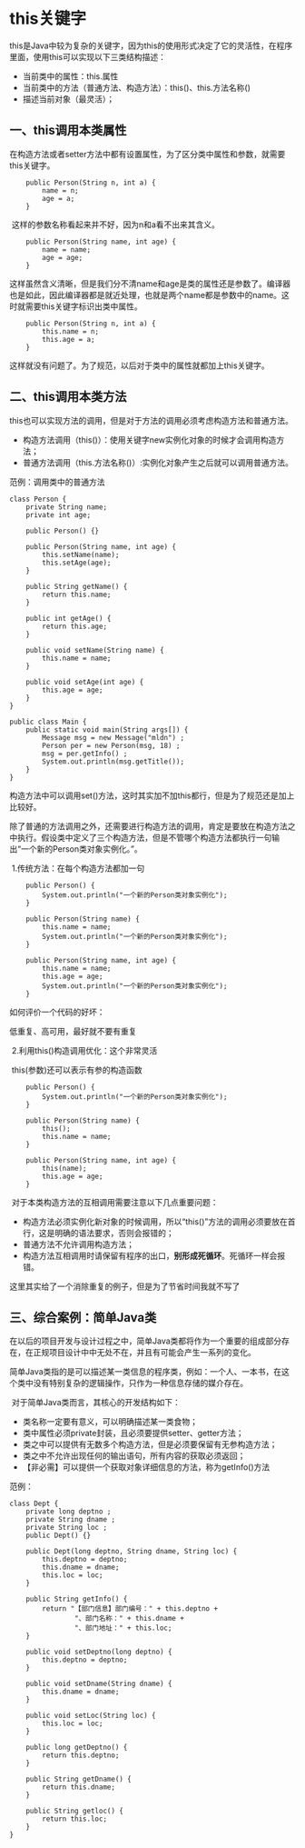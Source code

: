 # this关键字

​         this是Java中较为复杂的关键字，因为this的使用形式决定了它的灵活性，在程序里面，使用this可以实现以下三类结构描述：

- 当前类中的属性：this.属性
- 当前类中的方法（普通方法、构造方法）：this()、this.方法名称()
- 描述当前对象（最灵活）；



## 一、this调用本类属性

​        在构造方法或者setter方法中都有设置属性，为了区分类中属性和参数，就需要this关键字。

```
    public Person(String n, int a) {
        name = n;
        age = a;
    }
```

​        这样的参数名称看起来并不好，因为n和a看不出来其含义。

```
    public Person(String name, int age) {
        name = name;
        age = age;
    }
```

​        这样虽然含义清晰，但是我们分不清name和age是类的属性还是参数了。编译器也是如此，因此编译器都是就近处理，也就是两个name都是参数中的name。这时就需要this关键字标识出类中属性。

```
    public Person(String n, int a) {
        this.name = n;
        this.age = a;
    }
```

​        这样就没有问题了。为了规范，以后对于类中的属性就都加上this关键字。



## 二、this调用本类方法

​        this也可以实现方法的调用，但是对于方法的调用必须考虑构造方法和普通方法。

- 构造方法调用（this()）：使用关键字new实例化对象的时候才会调用构造方法；
- 普通方法调用（this.方法名称()）:实例化对象产生之后就可以调用普通方法。

范例：调用类中的普通方法 

```
class Person {
    private String name;
    private int age;

    public Person() {}

    public Person(String name, int age) {
        this.setName(name);
        this.setAge(age);
    }

    public String getName() {
        return this.name;
    }

    public int getAge() {
        return this.age;
    }

    public void setName(String name) {
        this.name = name;
    }

    public void setAge(int age) {
        this.age = age;
    }
}

public class Main {
    public static void main(String args[]) {
        Message msg = new Message("mldn") ;
        Person per = new Person(msg, 18) ;
        msg = per.getInfo() ;
        System.out.println(msg.getTitle());
    }
}
```

​        构造方法中可以调用set()方法，这时其实加不加this都行，但是为了规范还是加上比较好。



​        除了普通的方法调用之外，还需要进行构造方法的调用，肯定是要放在构造方法之中执行。假设类中定义了三个构造方法，但是不管哪个构造方法都执行一句输出“一个新的Person类对象实例化。”。

​        1.传统方法：在每个构造方法都加一句

```
    public Person() {
        System.out.println("一个新的Person类对象实例化");
    }

    public Person(String name) {
        this.name = name;
        System.out.println("一个新的Person类对象实例化");
    }

    public Person(String name, int age) {
        this.name = name;
        this.age = age;
        System.out.println("一个新的Person类对象实例化");
    }
```

如何评价一个代码的好坏：

低重复、高可用，最好就不要有重复



​         2.利用this()构造调用优化：这个非常灵活 

​        this(参数)还可以表示有参的构造函数

```
    public Person() {
        System.out.println("一个新的Person类对象实例化");
    }

    public Person(String name) {
        this();
        this.name = name;
    }

    public Person(String name, int age) {
        this(name);
        this.age = age;
    }
```

​        对于本类构造方法的互相调用需要注意以下几点重要问题：

- 构造方法必须实例化新对象的时候调用，所以“this()”方法的调用必须要放在首行，这是明确的语法要求，否则会报错的；
- 普通方法不允许调用构造方法；
- 构造方法互相调用时请保留有程序的出口，**别形成死循环**。死循环一样会报错。



这里其实给了一个消除重复的例子，但是为了节省时间我就不写了 





## 三、综合案例：简单Java类

​        在以后的项目开发与设计过程之中，简单Java类都将作为一个重要的组成部分存在，在正规项目设计中中无处不在，并且有可能会产生一系列的变化。

​        简单Java类指的是可以描述某一类信息的程序类，例如：一个人、一本书，在这个类中没有特别复杂的逻辑操作，只作为一种信息存储的媒介存在。

​        对于简单Java类而言，其核心的开发结构如下： 

- 类名称一定要有意义，可以明确描述某一类食物；
- 类中属性必须private封装，且必须要提供setter、getter方法；
- 类之中可以提供有无数多个构造方法，但是必须要保留有无参构造方法；
- 类之中不允许出现任何的输出语句，所有内容的获取必须返回；
- 【非必需】可以提供一个获取对象详细信息的方法，称为getInfo()方法

 范例：

```
class Dept {
    private long deptno ;
    private String dname ;
    private String loc ;
    public Dept() {}

    public Dept(long deptno, String dname, String loc) {
        this.deptno = deptno;
        this.dname = dname;
        this.loc = loc;
    }

    public String getInfo() {
        return "【部门信息】部门编号：" + this.deptno +
                "、部门名称：" + this.dname +
                "、部门地址：" + this.loc;
    }

    public void setDeptno(long deptno) {
        this.deptno = deptno;
    }

    public void setDname(String dname) {
        this.dname = dname;
    }

    public void setLoc(String loc) {
        this.loc = loc;
    }

    public long getDeptno() {
        return this.deptno;
    }

    public String getDname() {
        return this.dname;
    }

    public String getloc() {
        return this.loc;
    }
}
```